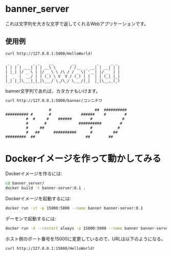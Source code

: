 # banner_server

これは文字列を大きな文字で返してくれるWebアプリケーションです。

## 使用例

```bash
curl http://127.0.0.1:5000/HelloWorld!
```

```text
 _   _      _ _    __        __         _     _ _ 
| | | | ___| | | __\ \      / /__  _ __| | __| | |
| |_| |/ _ \ | |/ _ \ \ /\ / / _ \| '__| |/ _` | |
|  _  |  __/ | | (_) \ V  V / (_) | |  | | (_| |_|
|_| |_|\___|_|_|\___/ \_/\_/ \___/|_|  |_|\__,_(_)
```

banner文字列であれば、カタカナもいけます。

```bash
curl http://127.0.0.1:5000/banner/コンニチワ
```

```text
                   #                   ##  ########## 
########## #       #             ######    #        # 
         #  #     #    ######        #             #  
         #       #              ##########        #   
         #     ##                    #           #    
         #   ##      ##########      #         ##     
#########  ##                      ##        ##       
```

# Dockerイメージを作って動かしてみる

Dockerイメージを作るには:

```bash
cd banner_server/
docker build -t banner-server:0.1 .
```

Dockerイメージを起動するには:

```bash
docker run -it -p 15000:5000 --name banner banner-server:0.1
```

デーモンで起動するには:

```bash
docker run -d --restart always -p 15000:5000 --name banner banner-server:0.1
```

ホスト側のポート番号を15000に変更しているので、URLは以下のようになる。


```bash
curl http://127.0.0.1:15000/HelloWorld!
```
